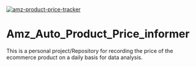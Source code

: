 [![amz-product-price-tracker](https://github.com/pradeepn2011/Amz_Auto_Product_Price_informer/actions/workflows/amz_price_tracker.yml/badge.svg)](https://github.com/pradeepn2011/Amz_Auto_Product_Price_informer/actions/workflows/amz_price_tracker.yml)

# Amz_Auto_Product_Price_informer
This is a personal project/Repository for recording the price of the ecommerce product on a daily basis for data analysis.
